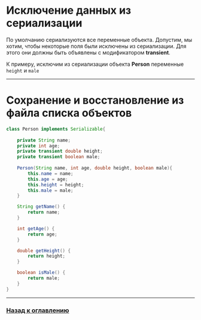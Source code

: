 # Исключение данных из сериализации

По умолчанию сериализуются все переменные объекта.
Допустим, мы хотим, чтобы некоторые поля были исключены из сериализации.
Для этого они должны быть объявлены с модификатором **transient**.

К примеру, исключим из сериализации объекта **Person** переменные `height` и `male`

---

# Сохранение и восстановление из файла списка объектов

```java
class Person implements Serializable{
      
    private String name;
    private int age;
    private transient double height;
    private transient boolean male;
      
    Person(String name, int age, double height, boolean male){
        this.name = name;
        this.age = age;
        this.height = height;
        this.male = male;
    }

    String getName() {
        return name;
    }

    int getAge() {
        return age;
    }

    double getHeight() {
        return height;
    }

    boolean isMale() { 
        return male;
    }
}
```

---

### [Назад к оглавлению](./README.md)